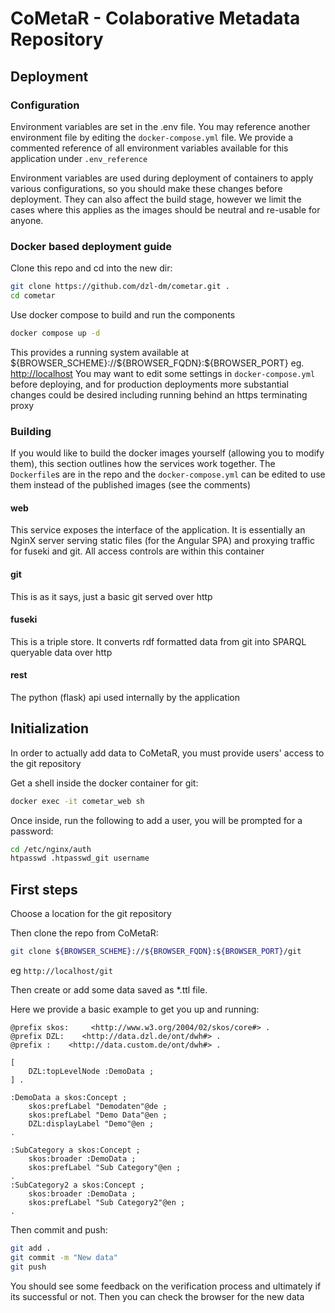 # CoMetaR - Colaborative Metadata Repository

## Deployment

### Configuration
Environment variables are set in the .env file. You may reference another environment file by editing the `docker-compose.yml` file.
We provide a commented reference of all environment variables available for this application under `.env_reference`

Environment variables are used during deployment of containers to apply various configurations, so you should make these changes before deployment. They can also affect the build stage, however we limit the cases where this applies as the images should be neutral and re-usable for anyone.

### Docker based deployment guide
Clone this repo and cd into the new dir:
```sh
git clone https://github.com/dzl-dm/cometar.git .
cd cometar
```

Use docker compose to build and run the components
```sh
docker compose up -d
```

This provides a running system available at \${BROWSER_SCHEME}://\${BROWSER_FQDN}:\${BROWSER_PORT} eg. [http://localhost](http://localhost)
You may want to edit some settings in `docker-compose.yml` before deploying, and for production deployments more substantial changes could be desired including running behind an https terminating proxy

### Building
If you would like to build the docker images yourself (allowing you to modify them), this section outlines how the services work together. The `Dockerfile`s are in the repo and the `docker-compose.yml` can be edited to use them instead of the published images (see the comments)

#### web
This service exposes the interface of the application. It is essentially an NginX server serving static files (for the Angular SPA) and proxying traffic for fuseki and git. All access controls are within this container

#### git
This is as it says, just a basic git served over http

#### fuseki
This is a triple store. It converts rdf formatted data from git into SPARQL queryable data over http

#### rest
The python (flask) api used internally by the application


## Initialization
In order to actually add data to CoMetaR, you must provide users' access to the git repository

Get a shell inside the docker container for git:
```sh
docker exec -it cometar_web sh
```

Once inside, run the following to add a user, you will be prompted for a password:
```sh
cd /etc/nginx/auth
htpasswd .htpasswd_git username
```

## First steps
Choose a location for the git repository

Then clone the repo from CoMetaR:
```sh
git clone ${BROWSER_SCHEME}://${BROWSER_FQDN}:${BROWSER_PORT}/git
```
eg `http://localhost/git`

Then create or add some data saved as *.ttl file.

Here we provide a basic example to get you up and running:
```
@prefix skos:     <http://www.w3.org/2004/02/skos/core#> .
@prefix DZL:    <http://data.dzl.de/ont/dwh#> .
@prefix :    <http://data.custom.de/ont/dwh#> .

[
    DZL:topLevelNode :DemoData ;
] .

:DemoData a skos:Concept ;
    skos:prefLabel "Demodaten"@de ;
    skos:prefLabel "Demo Data"@en ;
    DZL:displayLabel "Demo"@en ;
.

:SubCategory a skos:Concept ;
    skos:broader :DemoData ;
    skos:prefLabel "Sub Category"@en ;
.
:SubCategory2 a skos:Concept ;
    skos:broader :DemoData ;
    skos:prefLabel "Sub Category2"@en ;
.
```

Then commit and push:
```sh
git add .
git commit -m "New data"
git push
```
You should see some feedback on the verification process and ultimately if its successful or not. Then you can check the browser for the new data
